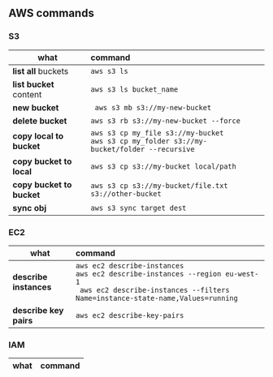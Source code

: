 ## AWS commands

### S3
| what                     | command       
| ------------------------ |:-------------
| **list all** buckets     | `aws s3 ls`
| **list bucket** content  | `aws s3 ls bucket_name`
| **new bucket**           | ` aws s3 mb s3://my-new-bucket`
| **delete bucket**        | `aws s3 rb s3://my-new-bucket --force`
| **copy local to bucket** | `aws s3 cp my_file s3://my-bucket` <br> `aws s3 cp my_folder s3://my-bucket/folder --recursive`
| **copy bucket to local** | `aws s3 cp s3://my-bucket local/path`
| **copy bucket to bucket**| `aws s3 cp s3://my-bucket/file.txt s3://other-bucket`  
| **sync obj**             | `aws s3 sync target dest`

### EC2
| what                     | command       
| ------------------------ |:-------------
| **describe instances**   | `aws ec2 describe-instances` <br> `aws ec2 describe-instances --region eu-west-1` <br> ` aws ec2 describe-instances --filters Name=instance-state-name,Values=running`
| **describe key pairs**   | `aws ec2 describe-key-pairs`

### IAM
| what                     | command       
| ------------------------ |:-------------